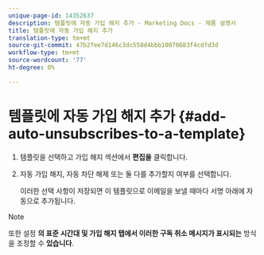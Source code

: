 ```yaml
---
unique-page-id: 14352637
description: 템플릿에 자동 가입 해지 추가 - Marketing Docs - 제품 설명서
title: 템플릿에 자동 가입 해지 추가
translation-type: tm+mt
source-git-commit: 47b2fee7d146c3dc558d4bbb10070683f4cdfd3d
workflow-type: tm+mt
source-wordcount: '77'
ht-degree: 0%

---
```



# 템플릿에 자동 가입 해지 추가 {#add-auto-unsubscribes-to-a-template}

1. 템플릿을 선택하고 가입 해지 섹션에서 **편집을** 클릭합니다.
1. 자동 가입 해지, 자동 차단 해제 또는 둘 다를 추가할지 여부를 선택합니다.

   이러한 선택 사항이 저장되면 이 템플릿으로 이메일을 보낼 때마다 서명 아래에 자동으로 추가됩니다.

>[!NOTE]
>
>또한 설정 **의 표준 시간대 및 가입 해지 탭에서 이러한 구독 취소 메시지가 표시되는** 방식을 조정할 수 **있습니다**.

